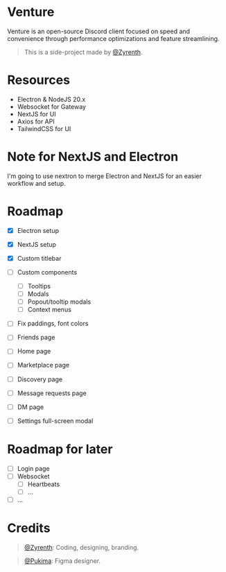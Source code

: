 # Venture
Venture is an open-source Discord client focused on speed and convenience through performance optimizations and feature streamlining. 

> This is a side-project made by [@Zyrenth](https://github.com/Zyrenth).

# Resources
- Electron & NodeJS 20.x
- Websocket for Gateway
- NextJS for UI
- Axios for API
- TailwindCSS for UI

# Note for NextJS and Electron
I'm going to use nextron to merge Electron and NextJS for an easier workflow and setup.

# Roadmap
- [x] Electron setup
- [x] NextJS setup
- [x] Custom titlebar
- [ ] Custom components
  - [ ] Tooltips
  - [ ] Modals
  - [ ] Popout/tooltip modals
  - [ ] Context menus
- [ ] Fix paddings, font colors
- [ ] Friends page
- [ ] Home page
- [ ] Marketplace page
- [ ] Discovery page
- [ ] Message requests page
- [ ] DM page
- [ ] Settings full-screen modal


# Roadmap for later
- [ ] Login page
- [ ] Websocket
  - [ ] Heartbeats
  - [ ] ...
- [ ] ...

# Credits
> [@Zyrenth](https://github.com/Zyrenth): Coding, designing, branding.

> [@Pukima](https://github.com/Pukimaa): Figma designer.